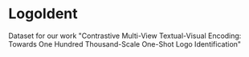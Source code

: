 # LogoIdent
Dataset for our work "Contrastive Multi-View Textual-Visual Encoding: Towards One Hundred Thousand-Scale One-Shot Logo Identification"
